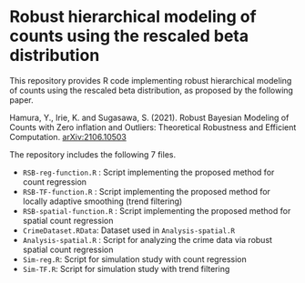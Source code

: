 # Robust hierarchical modeling of counts using the rescaled beta distribution

This repository provides R code implementing robust hierarchical modeling of counts using the rescaled beta distribution, as proposed by the following paper.

Hamura, Y., Irie, K. and Sugasawa, S. (2021). Robust Bayesian Modeling of Counts with Zero inflation and Outliers: Theoretical Robustness and Efficient Computation. [arXiv:2106.10503](https://arxiv.org/abs/2106.10503)

The repository includes the following 7 files.

- `RSB-reg-function.R` : Script implementing the proposed method for count regression
- `RSB-TF-function.R` : Script implementing the proposed method for locally adaptive smoothing (trend filtering)
- `RSB-spatial-function.R` : Script implementing the proposed method for spatial count regression 
- `CrimeDataset.RData`: Dataset used in ``Analysis-spatial.R``
- `Analysis-spatial.R` : Script for analyzing the crime data via robust spatial count regression 
- `Sim-reg.R`: Script for simulation study with count regression 
- `Sim-TF.R`: Script for simulation study with trend filtering 
